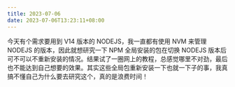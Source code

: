 ```yaml
---
title: 2023-07-06
date: 2023-07-06T13:23:11+08:00
---
```


今天有个需求要用到 V14 版本的 NODEJS，我一直都有使用 NVM 来管理 NODEJS 的版本，因此就想研究一下 NPM 全局安装的包在切换 NODEJS 版本后可不可以不重新安装的情况。结果试了一圈网上的教程，总感觉哪里不对劲，最后也不能达到自己想要的效果。其实这些全局包重新安装一下也就一下子的事，我真搞不懂自己为什么要去研究这个，真的是浪费时间！